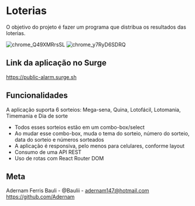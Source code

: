 # Loterias

O objetivo do projeto é fazer um programa que distribua os resultados das loterias.

![chrome_Q49XMRrsSL](https://user-images.githubusercontent.com/74456716/183508093-dbced359-a672-40ae-b92b-427a058ee1d1.png)
![chrome_y7RyD6SDRQ](https://user-images.githubusercontent.com/74456716/183508041-b2e072c8-a6c5-4cf6-be62-b8509aaa7ca5.png)

## Link da aplicação no Surge
https://public-alarm.surge.sh

## Funcionalidades
A aplicação suporta 6 sorteios: Mega-sena, Quina, Lotofácil, Lotomania, Timemania e Dia de sorte
- Todos esses sorteios estão em um combo-box/select
- Ao mudar esse combo-box, muda o tema do sorteio, número do sorteio, data do sorteio e números sorteados
- A aplicação é responsiva, pelo menos para celulares, conforme layout
- Consumo de uma API REST
- Uso de rotas com React Router DOM

## Meta
Adernam Ferris Bauli - @Baulii - adernam147@hotmail.com
https://github.com/Adernam